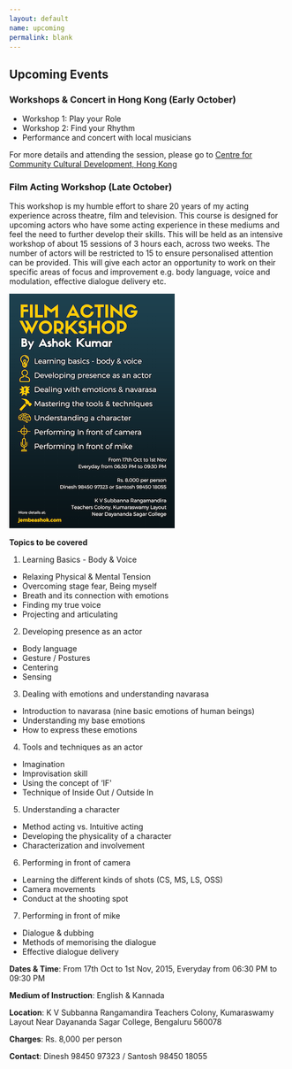 ```yaml
---
layout: default
name: upcoming
permalink: blank
---
```


## Upcoming Events

### Workshops & Concert in Hong Kong (Early October)

- Workshop 1: Play your Role
- Workshop 2: Find your Rhythm
- Performance and concert with local musicians

For more details and attending the session, please go to [Centre for Community Cultural Development, Hong Kong](http://www.cccd.hk/?a=group&id=current_event&doc_id=1051)

### Film Acting Workshop (Late October)

This workshop is my humble effort to share 20 years of my acting experience across theatre, film and television. This course is designed for upcoming actors who have some acting experience in these mediums and feel the need to further develop their skills. This will be held as an intensive workshop of about 15 sessions of 3 hours each, across two weeks. The number of actors will be restricted to 15 to ensure personalised attention can be provided. This will give each actor an opportunity to work on their specific areas of focus and improvement e.g. body language, voice and modulation, effective dialogue delivery etc.

<a href="img/film_acting_workshop.png">
<img class="workshop" src="img/film_acting_workshop_small.png" title="Film Acting workshop by Ashok">
</a>

**Topics to be covered**

1. Learning Basics - Body & Voice
- Relaxing Physical & Mental Tension
- Overcoming stage fear, Being myself
- Breath and its connection with emotions
- Finding my true voice
- Projecting and articulating

2. Developing presence as an actor
- Body language
- Gesture / Postures
- Centering
- Sensing

3. Dealing with emotions and understanding navarasa
- Introduction to navarasa (nine basic emotions of human beings)
- Understanding my base emotions
- How to express these emotions

4. Tools and techniques as an actor
- Imagination
- Improvisation skill
- Using the concept of ‘IF'
- Technique of Inside Out / Outside In

5. Understanding a character
- Method acting vs. Intuitive acting
- Developing the physicality of a character
- Characterization and involvement

6. Performing in front of camera
- Learning the different kinds of shots (CS, MS, LS, OSS)
- Camera movements
- Conduct at the shooting spot

7. Performing in front of mike
- Dialogue & dubbing
- Methods of memorising the dialogue
- Effective dialogue delivery

**Dates & Time**: From 17th Oct to 1st Nov, 2015, Everyday from 06:30 PM to 09:30 PM

**Medium of Instruction**: English & Kannada

**Location**:
K V Subbanna Rangamandira
Teachers Colony, Kumaraswamy Layout
Near Dayananda Sagar College, Bengaluru  560078

**Charges**: Rs. 8,000 per person

**Contact**: Dinesh 98450 97323 / Santosh 98450 18055
